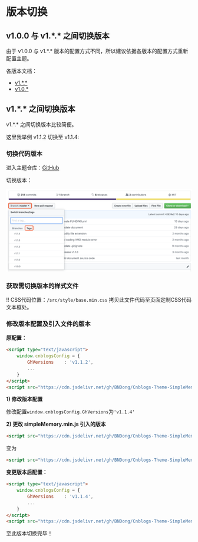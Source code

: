 # 版本切换

## v1.0.0 与 v1.\*.* 之间切换版本

由于 v1.0.0 与 v1.\*.* 版本的配置方式不同，所以建议依据各版本的配置方式重新配置主题。

各版本文档：
- [v1.\*.*](https://bndong.github.io/Cnblogs-Theme-SimpleMemory/v1.1/)
- [v1.0.*](https://bndong.github.io/Cnblogs-Theme-SimpleMemory/v1.0/)

## v1.\*.* 之间切换版本

v1.\*.* 之间切换版本比较简便。

这里我举例 v1.1.2 切换至 v1.1.4:

### 切换代码版本

进入主题仓库：[GitHub](https://github.com/BNDong/Cnblogs-Theme-SimpleMemory)

切换版本：

![install_05](../../Images/install_06.png)

### 获取需切换版本的样式文件

‼️ CSS代码位置：```/src/style/base.min.css``` 拷贝此文件代码至页面定制CSS代码文本框处。

### 修改版本配置及引入文件的版本

**原配置：**

```html
<script type="text/javascript">
    window.cnblogsConfig = {
        GhVersions    : 'v1.1.2',
        ...
    }
</script>
<script src="https://cdn.jsdelivr.net/gh/BNDong/Cnblogs-Theme-SimpleMemory@v1.1.2/src/script/simpleMemory.min.js"></script>
```

**1) 修改版本配置**

修改配置```window.cnblogsConfig.GhVersions```为```'v1.1.4'```

**2) 更改 simpleMemory.min.js 引入的版本**

```html
<script src="https://cdn.jsdelivr.net/gh/BNDong/Cnblogs-Theme-SimpleMemory@v1.1.2/src/script/simpleMemory.min.js"></script>
```

变为

```html
<script src="https://cdn.jsdelivr.net/gh/BNDong/Cnblogs-Theme-SimpleMemory@v1.1.4/src/script/simpleMemory.min.js"></script>
```

**变更版本后配置：**

```html
<script type="text/javascript">
    window.cnblogsConfig = {
        GhVersions    : 'v1.1.4',
        ...
    }
</script>
<script src="https://cdn.jsdelivr.net/gh/BNDong/Cnblogs-Theme-SimpleMemory@v1.1.4/src/script/simpleMemory.min.js"></script>
```

至此版本切换完毕！